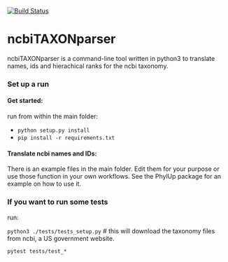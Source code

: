 [![Build Status](https://travis-ci.com/blubbundbla/ncbiTAXONparser.svg?token=tcUKPEqrpyvHbPasst5i&branch=master)](https://travis-ci.com/blubbundbla/ncbiTAXONparser)

    
# ncbiTAXONparser

ncbiTAXONparser is a command-line tool written in python3 to translate names, ids and hierachical ranks for the ncbi taxonomy.


### Set up a run

#### Get started:

run from within the main folder:

* `python setup.py install`
* `pip install -r requirements.txt`

#### Translate ncbi names and IDs:

There is an example files in the main folder. Edit them for your purpose or use those function in your own workflows.
See the PhylUp package for an example on how to use it.    


### If you want to run some tests

run:

 `python3 ./tests/tests_setup.py`  # this will download the taxonomy files from ncbi, a US government website.
 
 `pytest tests/test_*`

  